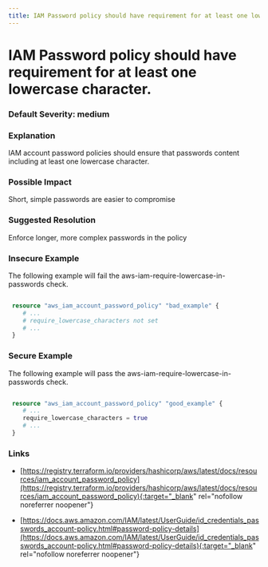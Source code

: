 ```yaml
---
title: IAM Password policy should have requirement for at least one lowercase character.
---
```


# IAM Password policy should have requirement for at least one lowercase character.

### Default Severity: <span class="severity medium">medium</span>

### Explanation

IAM account password policies should ensure that passwords content including at least one lowercase character.

### Possible Impact
Short, simple passwords are easier to compromise

### Suggested Resolution
Enforce longer, more complex passwords in the policy


### Insecure Example

The following example will fail the aws-iam-require-lowercase-in-passwords check.
```terraform

 resource "aws_iam_account_password_policy" "bad_example" {
 	# ...
 	# require_lowercase_characters not set
 	# ...
 }
```



### Secure Example

The following example will pass the aws-iam-require-lowercase-in-passwords check.
```terraform

 resource "aws_iam_account_password_policy" "good_example" {
 	# ...
 	require_lowercase_characters = true
 	# ...
 }
```



### Links


- [https://registry.terraform.io/providers/hashicorp/aws/latest/docs/resources/iam_account_password_policy](https://registry.terraform.io/providers/hashicorp/aws/latest/docs/resources/iam_account_password_policy){:target="_blank" rel="nofollow noreferrer noopener"}

- [https://docs.aws.amazon.com/IAM/latest/UserGuide/id_credentials_passwords_account-policy.html#password-policy-details](https://docs.aws.amazon.com/IAM/latest/UserGuide/id_credentials_passwords_account-policy.html#password-policy-details){:target="_blank" rel="nofollow noreferrer noopener"}



